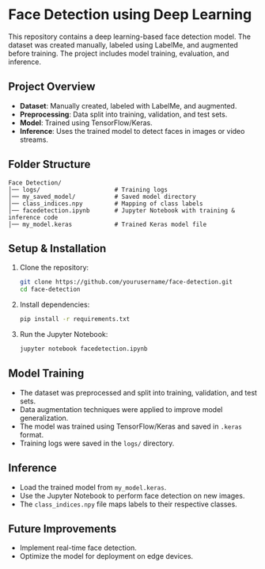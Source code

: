 # Face Detection using Deep Learning

This repository contains a deep learning-based face detection model. The dataset was created manually, labeled using LabelMe, and augmented before training. The project includes model training, evaluation, and inference.

## Project Overview

- **Dataset**: Manually created, labeled with LabelMe, and augmented.
- **Preprocessing**: Data split into training, validation, and test sets.
- **Model**: Trained using TensorFlow/Keras.
- **Inference**: Uses the trained model to detect faces in images or video streams.

## Folder Structure

```
Face Detection/
│── logs/                     # Training logs
│── my_saved_model/           # Saved model directory
│── class_indices.npy         # Mapping of class labels
│── facedetection.ipynb       # Jupyter Notebook with training & inference code
│── my_model.keras            # Trained Keras model file
```

## Setup & Installation

1. Clone the repository:
   ```sh
   git clone https://github.com/yourusername/face-detection.git
   cd face-detection
   ```
2. Install dependencies:
   ```sh
   pip install -r requirements.txt
   ```
3. Run the Jupyter Notebook:
   ```sh
   jupyter notebook facedetection.ipynb
   ```

## Model Training

- The dataset was preprocessed and split into training, validation, and test sets.
- Data augmentation techniques were applied to improve model generalization.
- The model was trained using TensorFlow/Keras and saved in `.keras` format.
- Training logs were saved in the `logs/` directory.

## Inference

- Load the trained model from `my_model.keras`.
- Use the Jupyter Notebook to perform face detection on new images.
- The `class_indices.npy` file maps labels to their respective classes.

## Future Improvements

- Implement real-time face detection.
- Optimize the model for deployment on edge devices.


